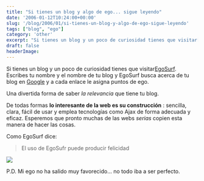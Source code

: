 ```yaml
---
title: "Si tienes un blog y algo de ego... sigue leyendo"
date: '2006-01-12T10:24:00+00:00'
slug: '/blog/2006/01/si-tienes-un-blog-y-algo-de-ego-sigue-leyendo'
tags: ["blog", "ego"]
category: 'other'
excerpt: "Si tienes un blog y un poco de curiosidad tienes que visitar[EgoSurf]( Escribes tu nombre y el nombre de tu blog y EgoSurf busca acerca de tu blog en [Google]("
draft: false
headerImage:
---
```

Si tienes un blog y un poco de curiosidad tienes que visitar[EgoSurf](http://www.egosurf.org/). Escribes tu nombre y el nombre de tu blog y EgoSurf busca acerca de tu blog en [Google](http://www.google.com) y a cada enlace le asigna puntos de ego.

Una divertida forma de saber _la relevancia_ que tiene tu blog.

De todas formas **lo interesante de la web es su construcción** : sencilla, clara, fácil de usar y emplea tecnologías como Ajax de forma adecuada y eficaz. Esperemos que pronto muchas de las webs _serias_ copien esta manera de hacer las cosas.

Como EgoSurf dice:

> El uso de EgoSufr puede producir felicidad

![](files/thumb-happy.jpg)

P.D. Mi ego no ha salido muy favorecido... no todo iba a ser perfecto.
